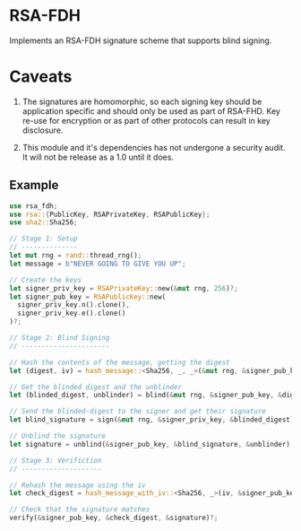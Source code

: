 
RSA-FDH
=======

Implements an RSA-FDH signature scheme that supports blind signing.

# Caveats

1. The signatures are homomorphic, so each signing key should be application specific and should only be used as part of RSA-FHD. Key re-use for encryption or as part of other protocols can result in key disclosure. 

2. This module and it's dependencies has not undergone a security audit. It will not be release as a 1.0 until it does.

Example
-------

```rust
use rsa_fdh;
use rsa::{PublicKey, RSAPrivateKey, RSAPublicKey};
use sha2::Sha256;

// Stage 1: Setup
// --------------
let mut rng = rand::thread_rng();
let message = b"NEVER GOING TO GIVE YOU UP";

// Create the keys
let signer_priv_key = RSAPrivateKey::new(&mut rng, 256)?;
let signer_pub_key = RSAPublicKey::new(
  signer_priv_key.n().clone(), 
  signer_priv_key.e().clone()
)?;

// Stage 2: Blind Signing
// ----------------------

// Hash the contents of the message, getting the digest
let (digest, iv) = hash_message::<Sha256, _, _>(&mut rng, &signer_pub_key, message)?;

// Get the blinded digest and the unblinder
let (blinded_digest, unblinder) = blind(&mut rng, &signer_pub_key, &digest);

// Send the blinded-digest to the signer and get their signature
let blind_signature = sign(&mut rng, &signer_priv_key, &blinded_digest)?;

// Unblind the signature
let signature = unblind(&signer_pub_key, &blind_signature, &unblinder);

// Stage 3: Verifiction
// --------------------

// Rehash the message using the iv
let check_digest = hash_message_with_iv::<Sha256, _>(iv, &signer_pub_key, message);

// Check that the signature matches
verify(&signer_pub_key, &check_digest, &signature)?;
```